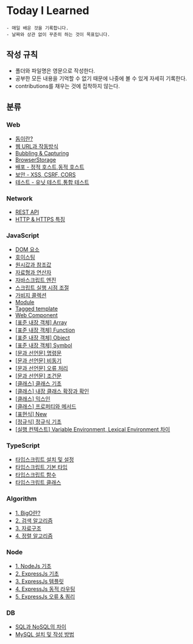 # Today I Learned

    - 매일 배운 것을 기록합니다.
    - 날짜와 상관 없이 꾸준히 하는 것이 목표입니다.

## 작성 규칙
- 폴더와 파일명은 영문으로 작성한다.
- 공부한 모든 내용을 기억할 수 없기 때문에 나중에 볼 수 있게 자세히 기록한다.
- contributions를 채우는 것에 집착하지 않는다.


## 분류

### Web

- [돔이란?](Web/DOM.md)
- [웹 URL과 작동방식](Web/WEB.md)
- [Bubbling & Capturing](Web/Bubbling_and_capturing.md)
- [BrowserStorage](Web/BrowserStorage.md)
- [배포 - 정적 호스트,동적 호스트](Web/Deploy.md)
- [보안 - XSS, CSRF, CORS](Web/Securtify.md)
- [테스트 - 유닛 테스트,통합 테스트](Web/Testing.md)

### Network

- [REST API](Network/REST_API.md)
- [HTTP & HTTPS 특징](Network/HTTP_and_HTTPS.md)

### JavaScript

- [DOM 요소](JavaScript/DOM_element.md)
- [호이스팅](JavaScript/Hoisting.md)
- [원시값과 참조값](JavaScript/Raw_and_reference_values.md)
- [자료형과 연산자](JavaScript/Data_types_and_operators.md)
- [자바스크립트 엔진](JavaScript/JavaScript_engine.md)
- [스크립트 실행 시점 조절](JavaScript/Script_execution_timing.md)
- [가비지 콜렉션](JavaScript/Garbage_collection.md)
- [Module](JavaScript/Module.md)
- [Tagged template](JavaScript/Tagged_template.md)
- [Web Component](JavaScript/Web_component.md)
- [[표준 내장 객체] Array](JavaScript/standard_built-in_object_Array.md)
- [[표준 내장 객체] Function](JavaScript/standard_built-in_object_Function.md)
- [[표준 내장 객체] Object](JavaScript/standard_built-in_object_Object.md)
- [[표준 내장 객체] Symbol](JavaScript/standard_built-in_object_Symbol.md)
- [[문과 선언문] 명령문](JavaScript/Statements_and_declarations_statements.md)
- [[문과 선언문] 비동기](JavaScript/Statements_and_declarations_async.md)
- [[문과 선언문] 오류 처리](JavaScript/Statements_and_declarations_error_handling.md)
- [[문과 선언문] 조건문](JavaScript/Statements_and_declarations_conditional_statement.md)
- [[클래스] 클래스 기초](JavaScript/Class_basic.md)
- [[클래스] 내장 클래스 확장과 확인](JavaScript/Class_extending_verifying_built-in_classes.md)
- [[클래스] 믹스인](JavaScript/Class_mixin.md)
- [[클래스] 프로퍼티와 메서드](JavaScript/Class_properties_and_methods.md)
- [[표현식] New](JavaScript/Expression_New.md)
- [[정규식] 정규식 기초](JavaScript/regular_expression_basic.md)
- [[실행 컨텍스트] Variable Environment, Lexical Environment 차이](JavaScript/Variable_Environment_Lexical_Environment.md)

### TypeScript
- [타입스크립트 설치 및 설정](TypeScript/typescript_setting.md)
- [타입스크립트 기본 타입](TypeScript/typescript_basic_type.md)
- [타입스크립트 함수](TypeScript/typescript_function.md)
- [타입스크립트 클래스](TypeScript/typescript_class.md)

### Algorithm
  - [1. BigO란?](Algorithm/BigO.md)
  - [2. 검색 알고리즘](Algorithm/Search_algorithm.md)
  - [3. 자료구조](Algorithm/data_structure.md)
  - [4. 정렬 알고리즘](Algorithm/sorting_algorithm.md)

### Node

- [1. NodeJs 기초](Node/NodeJs_basic.md)
- [2. ExpressJs 기초](Node/ExpressJs_basic.md)
- [3. ExpressJs 템플릿](Node/ExpressJs_template.md)
- [4. ExpressJs 동적 라우팅](Node/ExpressJs_dynamic_routing.md)
- [5. ExpressJs 오류 & 쿼리](Node/ExpressJs_error_and_query.md)

### DB
- [SQL과 NoSQL의 차이](DB/SQL_and_NoSQL.md)
- [MySQL 설치 및 작성 방법](DB/MySQL.md)